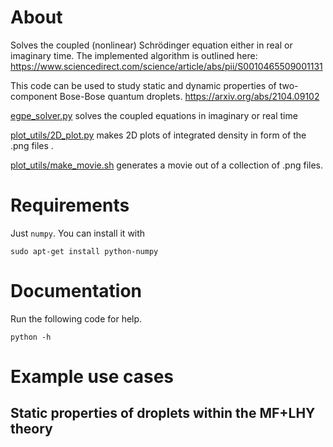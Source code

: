 # About


Solves the coupled (nonlinear) Schrödinger equation either in real or imaginary time. The implemented algorithm is outlined here: https://www.sciencedirect.com/science/article/abs/pii/S0010465509001131

This code can be used to study static and dynamic properties of two-component Bose-Bose quantum droplets.
https://arxiv.org/abs/2104.09102

[egpe_solver.py](egpe_solver.py) solves the coupled equations in imaginary or real time 

[plot_utils/2D_plot.py](plot_utils/2D_plot.py) makes 2D plots of integrated density in form of the .png files . 

[plot_utils/make_movie.sh](plot_utils/make_movie.sh) generates a movie out of a collection of .png files. 


# Requirements

Just `numpy`. You can install it with
```
sudo apt-get install python-numpy
```

# Documentation


Run the following code for help.
```
python -h
```

# Example use cases

## Static properties of droplets within the MF+LHY theory